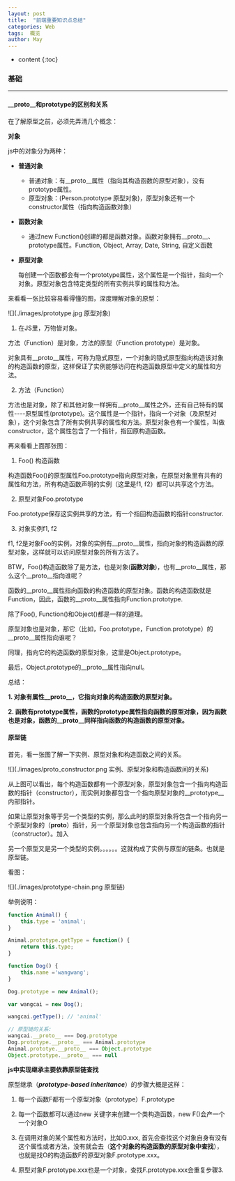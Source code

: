 ```yaml
---
layout: post
title:  "前端重要知识点总结"
categories: Web
tags:  概览
author: May
---
```


* content
{:toc}

### **基础** 
***

#### **__proto__和prototype的区别和关系**

在了解原型之前，必须先弄清几个概念：

**对象**

js中的对象分为两种：

* **普通对象**

    * 普通对象：有__proto__属性（指向其构造函数的原型对象），没有prototype属性。
    * 原型对象：(Person.prototype 原型对象)，原型对象还有一个constructor属性（指向构造函数对象）

* **函数对象**

    * 通过new Function()创建的都是函数对象。函数对象拥有__proto__、prototype属性。Function, Object, Array, Date, String, 自定义函数

* **原型对象**

    每创建一个函数都会有一个prototype属性，这个属性是一个指针，指向一个对象。原型对象包含特定类型的所有实例共享的属性和方法。

来看看一张比较容易看得懂的图，深度理解对象的原型：

![](./images/prototype.jpg 原型对象)  

1. 在JS里，万物皆对象。

方法（Function）是对象，方法的原型（Function.prototype）是对象。

对象具有__proto__属性，可称为隐式原型，一个对象的隐式原型指向构造该对象的构造函数的原型，这样保证了实例能够访问在构造函数原型中定义的属性和方法。  


2. 方法（Function）

方法也是对象，除了和其他对象一样拥有__proto__属性之外，还有自己特有的属性----原型属性(prototype)。这个属性是一个指针，指向一个对象（及原型对象），这个对象包含了所有实例共享的属性和方法。原型对象也有一个属性，叫做constructor，这个属性包含了一个指针，指回原构造函数。

再来看看上面那张图：  

1. Foo() 构造函数

构造函数Foo()的原型属性Foo.prototype指向原型对象，在原型对象里有共有的属性和方法，所有构造函数声明的实例（这里是f1, f2）都可以共享这个方法。

2. 原型对象Foo.prototype

Foo.prototype保存这实例共享的方法，有一个指回构造函数的指针constructor.

3. 对象实例f1, f2

f1, f2是对象Foo的实例，对象的实例有__proto__属性，指向对象的构造函数的原型对象，这样就可以访问原型对象的所有方法了。

BTW，Foo()构造函数除了是方法，也是对象(**函数对象**)，也有__proto__属性，那么这个__proto__指向谁呢？

函数的__proto__属性指向函数的构造函数的原型对象。函数的构造函数就是Function，因此，函数的__proto__属性指向Function.prototype.

除了Foo(), Function()和Object()都是一样的道理。

原型对象也是对象，那它（比如，Foo.prototype，Function.prototype）的__proto__属性指向谁呢？

同理，指向它的构造函数的原型对象，这里是Object.prototype。

最后，Object.prototype的__proto__属性指向null。


总结：

**1. 对象有属性__proto__，它指向对象的构造函数的原型对象。**

**2. 函数有prototype属性，函数的prototype属性指向函数的原型对象，因为函数也是对象，函数的__proto__同样指向函数的构造函数的原型对象。**

#### **原型链**

首先，看一张图了解一下实例、原型对象和构造函数之间的关系。

![](./images/proto_constructor.png 实例、原型对象和构造函数间的关系)

从上图可以看出，每个构造函数都有一个原型对象，原型对象包含一个指向构造函数的指针（constructor），而实例对象都包含一个指向原型对象的__prototype__内部指针。

如果让原型对象等于另一个类型的实例，那么此时的原型对象将包含一个指向另一个原型对象的（__proto__）指针，另一个原型对象也包含指向另一个构造函数的指针（constructor）。加入

另一个原型又是另一个类型的实例。。。。。。这就构成了实例与原型的链条。也就是原型链。

看图：

![](./images/prototype-chain.png 原型链)

举例说明：

```js
function Animal() {
    this.type = 'animal';
}

Animal.prototype.getType = function() {
    return this.type;
}

function Dog() {
    this.name ='wangwang';
}

Dog.prototype = new Animal();

var wangcai = new Dog();

wangcai.getType(); // 'animal'
```

```js
// 原型链的关系:
wangcai.__proto__ === Dog.prototype
Dog.prototype.__proto__ === Animal.prototype
Animal.prototye.__proto__ === Object.prototype
Object.prototype.__proto__ === null
```

**js中实现继承主要依靠原型链查找**

原型继承（***prototype-based inheritance***）的步骤大概是这样：

1. 每一个函数F都有一个原型对象（prototype）F.prototype

2. 每一个函数都可以通过new 关键字来创建一个类构造函数，new F()会产一个一个对象O

3. 在调用对象的某个属性和方法时，比如O.xxx, 首先会查找这个对象自身有没有这个属性或者方法，没有就会去（**这个对象的构造函数的原型对象中查找**），也就是找O的构造函数F的原型对象F.prototype.xxx。

4. 原型对象F.prototype.xxx也是一个对象，查找F.prototype.xxx会重复步骤3.
